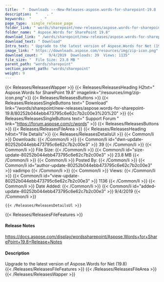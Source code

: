```yaml
---
title:  "  Downloads ---New-Releases-aspose.words-for-sharepoint-19.8 . " 
description:  "    . " 
keywords:  "    . " 
page_type:  single_release_page
folder_link: " words/sharepoint/new-releases/aspose.words-for-sharepoint-19.8/"
folder_name: " Aspose.Words for SharePoint 19.8"
download_link: " /words/sharepoint/new-releases/aspose.words-for-sharepoint-19.8/80252b044ebb473795c6e62c7b2c00e3"
download_text: " Download"
Intro_text: " Upgrade to the latest version of Aspose.Words for Net (19.8)"
image_link: " https://downloads.aspose.com/resources/img/zip-icon.png"
download_count: "   9/4/2019  Downloads: 39  Views: 1135"
file_size: "  File Size: 23.8 MB "
parent_path: "words/sharepoint"
section_parent_path: "words/sharepoint"
weight: 9 
---
```


{{< Releases/ReleasesWapper >}}
  {{< Releases/ReleasesHeading H2txt=" Aspose.Words for SharePoint 19.8" imagelink="/resources/img/zip-icon.png">}}
  {{< Releases/ReleasesButtons >}}
    {{< Releases/ReleasesSingleButtons text=" Download" link="/words/sharepoint/new-releases/aspose.words-for-sharepoint-19.8/80252b044ebb473795c6e62c7b2c00e3%20%20" >}}
    {{< Releases/ReleasesSingleButtons text=" Support Forum " link="https://forum.aspose.com/c/words" >}}
  {{< Releases/ReleasesButtons >}}
  {{< Releases/ReleasesFileArea >}}
    {{< Releases/ReleasesHeading h4txt="File Details">}}
    {{< Releases/ReleasesDetailsUl >}}
            {{< Common/li  >}} Downloads: {{< /Common/li >}} 
      {{< Common/li id="dwn-update-80252b044ebb473795c6e62c7b2c00e3" >}} 39 {{< /Common/li >}} 
      {{< Common/li  >}} File Size: {{< /Common/li >}} 
      {{< Common/li id="size-update-80252b044ebb473795c6e62c7b2c00e3" >}} 23.8 MB {{< /Common/li >}} 
      {{< Common/li  >}} Posted By: {{< /Common/li >}} 
      {{< Common/li id="author-update-80252b044ebb473795c6e62c7b2c00e3" >}} vadimpo {{< /Common/li >}} 
      {{< Common/li  >}} Views: {{< /Common/li >}} 
      {{< Common/li id="view-update-80252b044ebb473795c6e62c7b2c00e3" >}} 1136 {{< /Common/li >}} 
      {{< Common/li  >}} Date Added: {{< /Common/li >}} 
      {{< Common/li id="added-update-80252b044ebb473795c6e62c7b2c00e3" >}} 9/4/2019 {{< /Common/li >}} 

    {{< /Releases/ReleasesDetailsUl >}}

  {{< Releases/ReleasesFileFeatures >}}
      <h4>Release Notes</h4><div><a href="https://docs.aspose.com/display/wordssharepoint/Aspose.Words+for+SharePoint+19.8+Release+Notes">https://docs.aspose.com/display/wordssharepoint/Aspose.Words+for+SharePoint+19.8+Release+Notes</a></div><h4>Description</h4><div class="HTMLDescription">Upgrade to the latest version of Aspose.Words for Net (19.8)</div>
  {{< /Releases/ReleasesFileFeatures >}}
 {{< /Releases/ReleasesFileArea >}}
{{< /Releases/ReleasesWapper >}}


